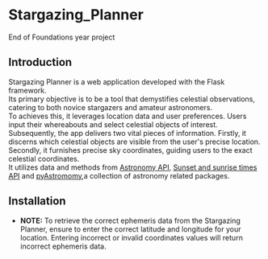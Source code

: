 # Stargazing_Planner
End of Foundations year project

## Introduction
Stargazing Planner is a web application developed with the Flask framework.  
Its primary objective is to be a tool that demystifies celestial observations, catering to both novice stargazers and amateur astronomers.  
To achieves this, it leverages location data and user preferences. Users input their whereabouts and select celestial objects of interest.  
Subsequently, the app delivers two vital pieces of information. Firstly, it discerns which celestial objects are visible from the user's precise location. Secondly, it furnishes precise sky coordinates, guiding users to the exact celestial coordinates.  
It utilizes data and methods from [Astronomy API](https://astronomyapi.com/), [Sunset and sunrise times API](https://sunrise-sunset.org/api) and [pyAstromomy](https://pyastronomy.readthedocs.io/en/latest/index.html),a collection of astronomy related packages.  


## Installation











- **NOTE:** To retrieve the correct ephemeris data from the Stargazing Planner, ensure to enter the correct latitude and longitude for your location.
Entering incorrect or invalid coordinates values will return incorrect ephemeris data.

